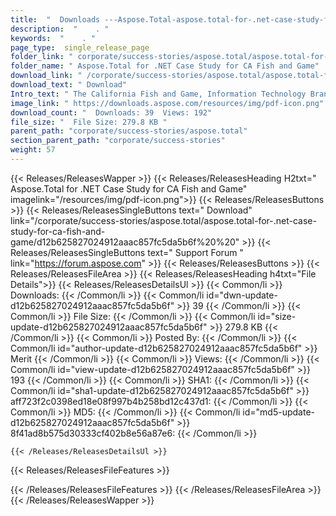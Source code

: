 ```yaml
---
title:  "  Downloads ---Aspose.Total-aspose.total-for-.net-case-study-for-ca-fish-and-game . " 
description:  "    . " 
keywords:  "    . " 
page_type:  single_release_page
folder_link: " corporate/success-stories/aspose.total/aspose.total-for-.net-case-study-for-ca-fish-and-game/"
folder_name: " Aspose.Total for .NET Case Study for CA Fish and Game"
download_link: " /corporate/success-stories/aspose.total/aspose.total-for-.net-case-study-for-ca-fish-and-game/d12b625827024912aaac857fc5da5b6f"
download_text: " Download"
Intro_text: " The California Fish and Game, Information Technology Branch uses Aspose.Total fo..."
image_link: " https://downloads.aspose.com/resources/img/pdf-icon.png"
download_count: "  Downloads: 39  Views: 192"
file_size: "  File Size: 279.8 KB "
parent_path: "corporate/success-stories/aspose.total"
section_parent_path: "corporate/success-stories"
weight: 57 
---
```


{{< Releases/ReleasesWapper >}}
  {{< Releases/ReleasesHeading H2txt=" Aspose.Total for .NET Case Study for CA Fish and Game" imagelink="/resources/img/pdf-icon.png">}}
  {{< Releases/ReleasesButtons >}}
    {{< Releases/ReleasesSingleButtons text=" Download" link="/corporate/success-stories/aspose.total/aspose.total-for-.net-case-study-for-ca-fish-and-game/d12b625827024912aaac857fc5da5b6f%20%20" >}}
    {{< Releases/ReleasesSingleButtons text=" Support Forum " link="https://forum.aspose.com" >}}
  {{< Releases/ReleasesButtons >}}
  {{< Releases/ReleasesFileArea >}}
    {{< Releases/ReleasesHeading h4txt="File Details">}}
    {{< Releases/ReleasesDetailsUl >}}
            {{< Common/li  >}} Downloads: {{< /Common/li >}} 
      {{< Common/li id="dwn-update-d12b625827024912aaac857fc5da5b6f" >}} 39 {{< /Common/li >}} 
      {{< Common/li  >}} File Size: {{< /Common/li >}} 
      {{< Common/li id="size-update-d12b625827024912aaac857fc5da5b6f" >}} 279.8 KB {{< /Common/li >}} 
      {{< Common/li  >}} Posted By: {{< /Common/li >}} 
      {{< Common/li id="author-update-d12b625827024912aaac857fc5da5b6f" >}} Merit {{< /Common/li >}} 
      {{< Common/li  >}} Views: {{< /Common/li >}} 
      {{< Common/li id="view-update-d12b625827024912aaac857fc5da5b6f" >}} 193 {{< /Common/li >}} 
      {{< Common/li  >}} SHA1: {{< /Common/li >}} 
      {{< Common/li id="sha1-update-d12b625827024912aaac857fc5da5b6f" >}} aff723f2c0398ed18e08f997b4b258bd12c437d1: {{< /Common/li >}} 
      {{< Common/li  >}} MD5: {{< /Common/li >}} 
      {{< Common/li id="md5-update-d12b625827024912aaac857fc5da5b6f" >}} 8f41ad8b575d30333cf402b8e56a87e6: {{< /Common/li >}} 

    {{< /Releases/ReleasesDetailsUl >}}

  {{< Releases/ReleasesFileFeatures >}}
      
  {{< /Releases/ReleasesFileFeatures >}}
 {{< /Releases/ReleasesFileArea >}}
{{< /Releases/ReleasesWapper >}}


